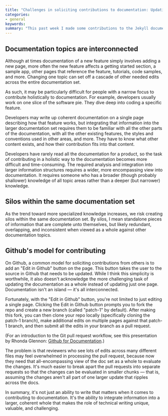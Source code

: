 ```yaml
---
title: "Challenges in soliciting contributions to documentation: Updating a single page versus updating the documentation as a whole"
categories:
- general
keywords:
summary: "This past week I made some contributions to the Jekyll documentation, and in making the pull requests, I realized why technical writing is often so difficult. Making a request to one documentation topic often requires you to adjust other topics as well. So often we place the bar for contribution at whether someone can write. In reality, it's not just whether someone can construct clear, grammatically correct sentences. It's whether the person can integrate the information into a larger documentation set."
---
```


## Documentation topics are interconnected

Although at times documentation of a new feature simply involves adding a new page, more often the new feature affects a getting started section, a sample app, other pages that reference the feature, tutorials, code samples, and more. Changing one topic can set off a cascade of other needed edits across the entire documentation set.

As such, it may be particularly difficult for people with a narrow focus to contribute holistically to documentation. For example, developers usually work on one slice of the software pie. They dive deep into coding a specific feature.

Developers may write up coherent documentation on a single page describing how that feature works, but integrating that information into the larger documentation set requires them to be familiar with all the other parts of the documentation, with all the other existing features, the styles and conventions used in other areas, and more. They have to know what other content exists, and how their contribution fits into that content.

Developers have rarely read all the documentation for a product, so the task of contributing in a holistic way to the documentation becomes more difficult and time-consuming. The required analysis and integration into larger information structures requires a wider, more encompassing view into documentation. It requires someone who has a broader (though probably shallower) knowledge of all topic areas rather than a deeper (but narrower) knowledge.

## Silos within the same documentation set

As the trend toward more specialized knowledge increases, we risk creating silos within the same documentation set. By silos, I mean standalone pieces of information that are complete unto themselves, but likely redundant, overlapping, and inconsistent when viewed as a whole against other documentation topics.

## Github's model for contributing

On Github, a common model for soliciting contributions from others is to add an "Edit in Github" button on the page. This button takes the user to the source in Github that needs to be updated. While I think this simplicity is worthwhile, it also doesn't acknowledge the more challenging task of updating the documentation as a whole instead of  updating just one page. Documentation isn't an island &mdash; it's all interconnected.

Fortunately, with the "Edit in Github" button, you're not limited to just editing a single page. Clicking the Edit in Github button prompts you to fork the repo and create a new branch (called "patch-1" by default). After making this fork, you can then clone your repo locally (specifically cloning the patch-1 branch), make additional edits on multiple pages against that patch-1 branch, and then submit all the edits in your branch as a pull request.

(For an introduction to the Git pull request workflow, see this presentation by Rhonda Glennon: [Github for Documentation](https://www.youtube.com/watch?v=812E14gFgb4&t=2803s).)

The problem is that reviewers who see lots of edits across many different files may feel overwhelmed in processing the pull request, because now they need that all-encompassing view of the doc set as a whole to evaluate the changes. It's much easier to break apart the pull requests into separate requests so that the changes can be evaluated in smaller chunks &mdash; that is, assuming the changes aren't all part of one larger update that ripples across the docs.

In summary, it's not just an ability to write that matters when it comes to contributing to documentation. It's the ability to integrate information into a larger, coherent whole that makes the role of technical writing unique, valuable, and challenging.
